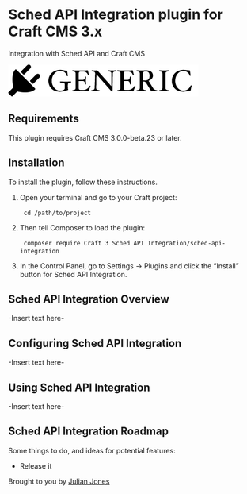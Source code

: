 # Sched API Integration plugin for Craft CMS 3.x

Integration with Sched API and Craft CMS

![Screenshot](resources/img/plugin-logo.png)

## Requirements

This plugin requires Craft CMS 3.0.0-beta.23 or later.

## Installation

To install the plugin, follow these instructions.

1. Open your terminal and go to your Craft project:

        cd /path/to/project

2. Then tell Composer to load the plugin:

        composer require Craft 3 Sched API Integration/sched-api-integration

3. In the Control Panel, go to Settings → Plugins and click the “Install” button for Sched API Integration.

## Sched API Integration Overview

-Insert text here-

## Configuring Sched API Integration

-Insert text here-

## Using Sched API Integration

-Insert text here-

## Sched API Integration Roadmap

Some things to do, and ideas for potential features:

* Release it

Brought to you by [Julian Jones](http://julianmjones.com)
